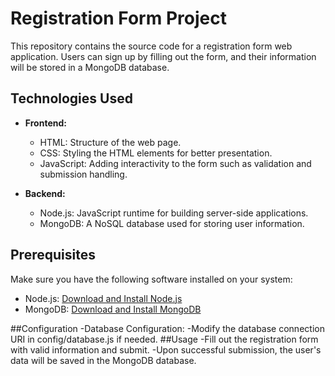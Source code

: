 # Registration Form Project

This repository contains the source code for a registration form web application. Users can sign up by filling out the form, and their information will be stored in a MongoDB database.

## Technologies Used

- **Frontend:**
  - HTML: Structure of the web page.
  - CSS: Styling the HTML elements for better presentation.
  - JavaScript: Adding interactivity to the form such as validation and submission handling.

- **Backend:**
  - Node.js: JavaScript runtime for building server-side applications.
  - MongoDB: A NoSQL database used for storing user information.

## Prerequisites

Make sure you have the following software installed on your system:

- Node.js: [Download and Install Node.js](https://nodejs.org/)
- MongoDB: [Download and Install MongoDB](https://www.mongodb.com/try/download/community)

##Configuration
  -Database Configuration:
  -Modify the database connection URI in config/database.js if needed.
##Usage
  -Fill out the registration form with valid information and submit.
  -Upon successful submission, the user's data will be saved in the MongoDB database.
